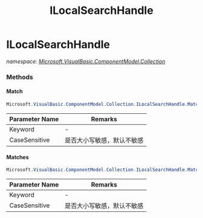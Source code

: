 ﻿---
title: ILocalSearchHandle
---

# ILocalSearchHandle
_namespace: [Microsoft.VisualBasic.ComponentModel.Collection](N-Microsoft.VisualBasic.ComponentModel.Collection.html)_





### Methods

#### Match
```csharp
Microsoft.VisualBasic.ComponentModel.Collection.ILocalSearchHandle.Match(System.String,Microsoft.VisualBasic.CompareMethod)
```


|Parameter Name|Remarks|
|--------------|-------|
|Keyword|-|
|CaseSensitive|是否大小写敏感，默认不敏感|


#### Matches
```csharp
Microsoft.VisualBasic.ComponentModel.Collection.ILocalSearchHandle.Matches(System.String,Microsoft.VisualBasic.CompareMethod)
```


|Parameter Name|Remarks|
|--------------|-------|
|Keyword|-|
|CaseSensitive|是否大小写敏感，默认不敏感|



